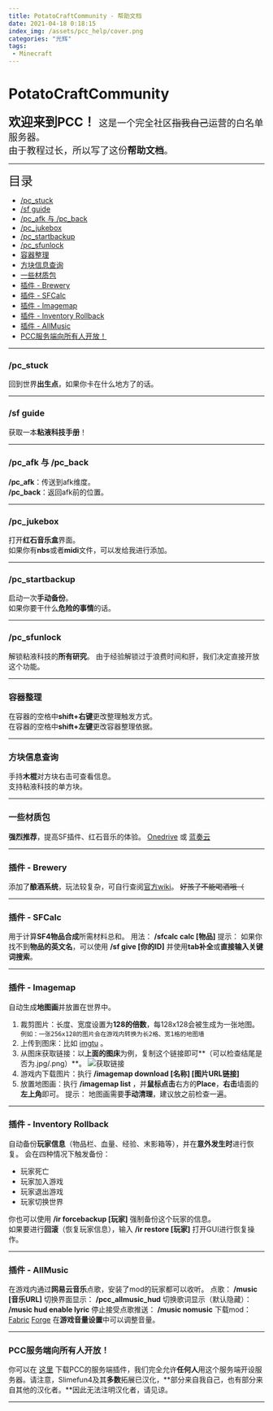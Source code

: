 ```yaml
---
title: PotatoCraftCommunity - 帮助文档
date: 2021-04-18 0:18:15
index_img: /assets/pcc_help/cover.png
categories: "光辉"
tags:
 - Minecraft
---
```

# PotatoCraftCommunity
<font size=5>**欢迎来到PCC！**  </font>
<font size=4>这是一个完全社区~~指我自己~~运营的白名单服务器。  
由于教程过长，所以写了这份**帮助文档**。</font>  
***
<font size=5>目录</font>
- [/pc_stuck](#/pc_stuck)
- [/sf guide](#/sf_guide)
- [/pc_afk 与 /pc_back](#/pc_afk_与_/pc_back)
- [/pc_jukebox](#/pc_jukebox)
- [/pc_startbackup](#/pc_startbackup)
- [/pc_sfunlock](#/pc_sfunlock)
- [容器整理](#容器整理)
- [方块信息查询](#方块信息查询)
- [一些材质包](#一些材质包)
- [插件 - Brewery](#插件_-_Brewery)
- [插件 - SFCalc](#插件_-_SFCalc)
- [插件 - Imagemap](#插件_-_Imagemap)
- [插件 - Inventory Rollback](#插件_-_Inventory_Rollback)
- [插件 - AllMusic](#插件_-_AllMusic)
- [PCC服务端向所有人开放！](#PCC服务端向所有人开放！)
***
<span id="/pc_stuck"></span>
### /pc_stuck
回到世界**出生点**，如果你卡在什么地方了的话。  
***
<span id="/sf_guide"></span>
### /sf guide
获取一本**粘液科技手册**！  
***
<span id="/pc_afk_与_/pc_back"></span>
### /pc_afk 与 /pc_back
**/pc_afk**：传送到afk维度。  
**/pc_back**：返回afk前的位置。  
***
<span id="/pc_jukebox"></span>
### /pc_jukebox
打开**红石音乐盒**界面。  
如果你有**nbs**或者**midi**文件，可以发给我进行添加。  
***
<span id="/pc_startbackup"></span>
### /pc_startbackup
启动一次**手动备份**。  
如果你要干什么**危险的事情**的话。  
***
<span id="/pc_sfunlock"></span>
### /pc_sfunlock
解锁粘液科技的**所有研究**。
由于经验解锁过于浪费时间和肝，我们决定直接开放这个功能。
***
<span id="容器整理"></span>
### 容器整理
在容器的空格中**shift+右键**更改整理触发方式。  
在容器的空格中**shift+左键**更改容器整理依据。  

***
<span id="方块信息查询"></span>
### 方块信息查询
手持**木棍**对方块右击可查看信息。  
支持粘液科技的单方块。  
***
<span id="一些材质包"></span>
### 一些材质包
**强烈推荐**，提高SF插件、红石音乐的体验。 [Onedrive](https://1drv.ms/u/s!AqOs8f_MzRh_lArD9J7Z3txY4nc9?e=ypBUD5) 或 [蓝奏云](https://lanzoui.com/imWx4o8ip5a)
***
<span id="插件_-_Brewery"></span>
### 插件 - Brewery
添加了**酿酒系统**，玩法较复杂，可自行查阅[官方wiki](https://github.com/DieReicheErethons/Brewery/wiki)。
~~好孩子不能喝酒哦（~~

***
<span id="插件_-_SFCalc"></span>

### 插件 - SFCalc
用于计算**SF4物品合成**所需材料总和。
用法： **/sfcalc calc [物品]**
提示： 如果你找不到**物品的英文名**，可以使用 **/sf give [你的ID]** 并使用**tab补全**或**直接输入关键词搜索**。

***

<span id="插件_-_Imagemap"></span>

### 插件 - Imagemap

自动生成**地图画**并放置在世界中。
1. 裁剪图片：长度、宽度设置为**128的倍数**，每128x128会被生成为一张地图。
`例如：一张256x128的图片会在游戏内转换为长2格、宽1格的地图墙`
2. 上传到图床：比如 [imgtu](https://imgtu.com/) 。
3. 从图床获取链接：以**上面的图床**为例，复制这个链接即可**（可以检查结尾是否为.jpg/.png）**。
![获取链接](/assets/pcc_help/imgurl.png)
4. 游戏内下载图片：执行 **/imagemap download [名称] [图片URL链接]**
5. 放置地图画：执行 **/imagemap list** ，并**鼠标点击**右方的**Place**，**右击**墙面的**左上角**即可。
提示： 地图画需要**手动清理**，建议放之前检查一遍。

***

<span id="插件_-_Inventory_Rollback"></span>

### 插件 - Inventory Rollback

自动备份**玩家信息**（物品栏、血量、经验、末影箱等），并在**意外发生时**进行恢复。
会在四种情况下触发备份：
   - 玩家死亡
   - 玩家加入游戏
   - 玩家退出游戏
   - 玩家切换世界

你也可以使用 **/ir forcebackup [玩家]** 强制备份这个玩家的信息。  
如果要进行**回滚**（恢复玩家信息），输入 **/ir restore [玩家]** 打开GUI进行恢复操作。

***

<span id="插件_-_AllMusic"></span>

### 插件 - AllMusic

在游戏内通过**网易云音乐**点歌，安装了mod的玩家都可以收听。
点歌： **/music [音乐URL]**
切换界面显示： **/pcc_allmusic_hud**
切换歌词显示（默认隐藏）： **/music hud enable lyric**
停止接受点歌推送： **/music nomusic**
下载mod：[Fabric](https://wwe.lanzoui.com/iTIWNqqbp8b) [Forge](https://wwe.lanzoui.com/iaK6zqqbp9c)
在**游戏音量设置**中可以调整音量。

***

<span id="PCC服务端向所有人开放！"></span>

### PCC服务端向所有人开放！

你可以在 [这里](https://wwe.lanzoui.com/iSlnsqq8muh) 下载PCC的服务端插件，我们完全允许**任何人**用这个服务端开设服务器。请注意，Slimefun4及其**多数**拓展已汉化，**部分来自我自己，也有部分来自其他的汉化者。**因此无法注明汉化者，请见谅。

***